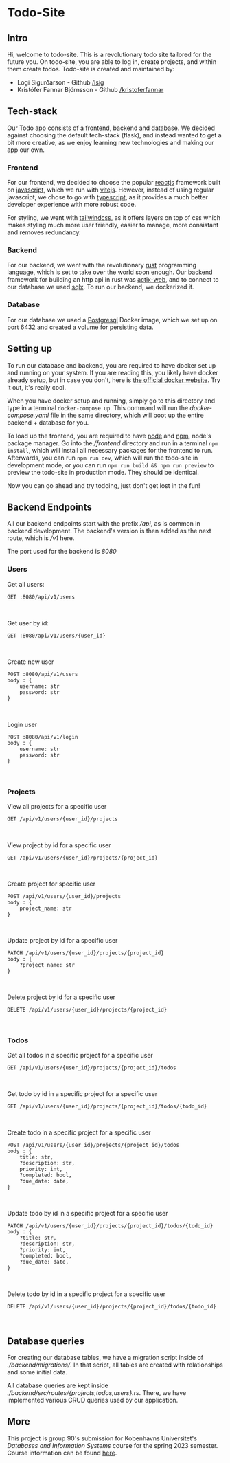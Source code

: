 # Todo-Site

## Intro

Hi, welcome to todo-site. This is a revolutionary todo site tailored for the future you. On todo-site, you are able to log in, create projects, and within them create todos. Todo-site is created and maintained by:

- Logi Sigurðarson - Github [/lsig](https://github.com/lsig)
- Kristófer Fannar Björnsson - Github [/kristoferfannar](https://github.com/kristoferfannar)

## Tech-stack

Our Todo app consists of a frontend, backend and database. We decided against choosing the default tech-stack (flask), and instead wanted to get a bit more creative, as we enjoy learning new technologies and making our app our own.

### Frontend

For our frontend, we decided to choose the popular [reactjs](https://react.dev/) framework built on [javascript](https://developer.mozilla.org/en-US/docs/Glossary/JavaScript), which we run with [vitejs](https://vitejs.dev/). However, instead of using regular javascript, we chose to go with [typescript](https://www.typescriptlang.org/), as it provides a much better developer experience with more robust code.

For styling, we went with [tailwindcss](https://tailwindcss.com/), as it offers layers on top of css which makes styling much more user friendly, easier to manage, more consistant and removes redundancy.

### Backend

For our backend, we went with the revolutionary [rust](https://www.rust-lang.org/) programming language, which is set to take over the world soon enough. Our backend framework for building an http api in rust was [actix-web](https://actix.rs/), and to connect to our database we used [sqlx](https://github.com/launchbadge/sqlx). To run our backend, we dockerized it.

### Database

For our database we used a [Postgresql](https://www.postgresql.org/) Docker image, which we set up on port 6432 and created a volume for persisting data.

## Setting up

To run our database and backend, you are required to have docker set up and running on your system. If you are reading this, you likely have docker already setup, but in case you don't, here is [the official docker website](https://www.docker.com/get-started/). Try it out, it's really cool.

When you have docker setup and running, simply go to this directory and type in a terminal `docker-compose up`. This command will run the _docker-compose.yaml_ file in the same directory, which will boot up the entire backend + database for you.

To load up the frontend, you are required to have [node](https://nodejs.org/en) and [npm](https://www.npmjs.com/), node's package manager. Go into the _/frontend_ directory and run in a terminal `npm install`, which will install all necessary packages for the frontend to run. Afterwards, you can run `npm run dev`, which will run the todo-site in development mode, or you can run `npm run build && npm run preview` to preview the todo-site in production mode. They should be identical.

Now you can go ahead and try todoing, just don't get lost in the fun!

## Backend Endpoints

All our backend endpoints start with the prefix _/api_, as is common in backend development. The backend's version is then added as the next route, which is _/v1_ here.

The port used for the backend is _8080_

### Users

Get all users:

    GET :8080/api/v1/users

<br>

Get user by id:

    GET :8080/api/v1/users/{user_id}

<br>

Create new user

    POST :8080/api/v1/users
    body : {
        username: str
        password: str
    }

<br>

Login user

    POST :8080/api/v1/login
    body : {
        username: str
        password: str
    }

<br>

### Projects

View all projects for a specific user

    GET /api/v1/users/{user_id}/projects

<br>

View project by id for a specific user

    GET /api/v1/users/{user_id}/projects/{project_id}

<br>

Create project for specific user

    POST /api/v1/users/{user_id}/projects
    body : {
        project_name: str
    }

<br>

Update project by id for a specific user

    PATCH /api/v1/users/{user_id}/projects/{project_id}
    body : {
        ?project_name: str
    }

<br>

Delete project by id for a specific user

    DELETE /api/v1/users/{user_id}/projects/{project_id}

<br>

### Todos

Get all todos in a specific project for a specific user

    GET /api/v1/users/{user_id}/projects/{project_id}/todos

<br>

Get todo by id in a specific project for a specific user

    GET /api/v1/users/{user_id}/projects/{project_id}/todos/{todo_id}

<br>

Create todo in a specific project for a specific user

    POST /api/v1/users/{user_id}/projects/{project_id}/todos
    body : {
        title: str,
        ?description: str,
        priority: int,
        ?completed: bool,
        ?due_date: date,
    }

<br>

Update todo by id in a specific project for a specific user

    PATCH /api/v1/users/{user_id}/projects/{project_id}/todos/{todo_id}
    body : {
        ?title: str,
        ?description: str,
        ?priority: int,
        ?completed: bool,
        ?due_date: date,
    }

<br>

Delete todo by id in a specific project for a specific user

    DELETE /api/v1/users/{user_id}/projects/{project_id}/todos/{todo_id}

<br>

## Database queries

For creating our database tables, we have a migration script inside of _./backend/migrations/_. In that script, all tables are created with relationships and some initial data.

All database queries are kept inside _./backend/src/routes/{projects,todos,users}.rs_. There, we have implemented various CRUD queries used by our application.

## More

This project is group 90's submission for Kobenhavns Universitet's _Databases and Information Systems_ course for the spring 2023 semester. Course information can be found [here](https://kurser.ku.dk/course/ndab21010u).
